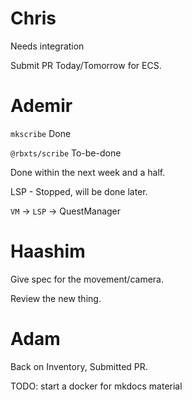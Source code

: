 # Chris

Needs integration

Submit PR Today/Tomorrow for ECS.

# Ademir

`mkscribe` Done

`@rbxts/scribe` To-be-done

Done within the next week and a half.

LSP - Stopped, will be done later.

`VM` -> `LSP` -> QuestManager

# Haashim

Give spec for the movement/camera.

Review the new thing.

# Adam

Back on Inventory, Submitted PR.

TODO: start a docker for mkdocs material